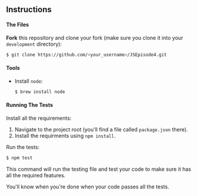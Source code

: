 ## Instructions


#### The Files

**Fork** this repository and clone your fork (make sure you clone it into your `development` directory):

```bash
$ git clone https://github.com/<your_username>/JSEpisode4.git
```

#### Tools
- Install `node`:
  ```bash
  $ brew install node
  ```

#### Running The Tests

Install all the requirements:

1. Navigate to the project root (you'll find a file called `package.json` there).
2. Install the requirments using `npm install`.

Run the tests:

```bash
$ npm test
```

This command will run the testing file and test your code to make sure it has all the required features.

You'll know when you're done when your code passes all the tests.
